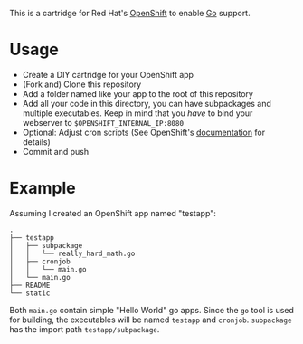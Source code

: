 This is a cartridge for Red Hat's [OpenShift](https://openshift.redhat.com) to enable [Go](http://golang.org) support.

Usage
=====

* Create a DIY cartridge for your OpenShift app
* (Fork and) Clone this repository
* Add a folder named like your app to the root of this repository
* Add all your code in this directory, you can have subpackages and multiple executables. Keep in mind that you *have* to bind your webserver to `$OPENSHIFT_INTERNAL_IP:8080`
* Optional: Adjust cron scripts (See OpenShift's [documentation](http://docs.redhat.com/docs/en-US/OpenShift/2.0/html/User_Guide/index.html) for details)
* Commit and push

Example
=======

Assuming I created an OpenShift app named "testapp":

	.
	├── testapp
	│   ├── subpackage
	│   │   └── really_hard_math.go
	│   ├── cronjob
	│   │   └── main.go
	│   └── main.go
	├── README
	└── static

Both `main.go` contain simple "Hello World" go apps. Since the `go` tool is used for building, the executables will be named `testapp` and `cronjob`. `subpackage` has the import path `testapp/subpackage`.
